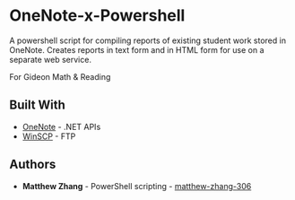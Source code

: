 # OneNote-x-Powershell

A powershell script for compiling reports of existing student work stored in OneNote. Creates reports in text form and in HTML form for use on a separate web service.

For Gideon Math & Reading

## Built With

* [OneNote](https://docs.microsoft.com/en-us/office/client-developer/onenote/application-interface-onenote) - .NET APIs
* [WinSCP](https://winscp.net/eng/index.php) - FTP

## Authors

* **Matthew Zhang** - PowerShell scripting - [matthew-zhang-306](https://github.com/matthew-zhang-306)